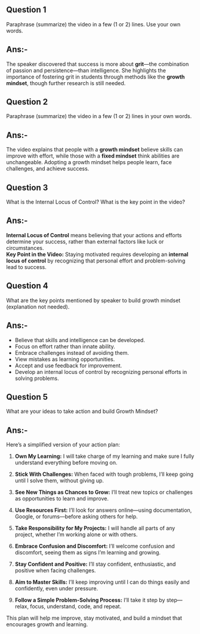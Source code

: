 ## Question 1
Paraphrase (summarize) the video in a few (1 or 2) lines. Use your own words.

## Ans:-
The speaker discovered that success is more about **grit**—the combination of passion and persistence—than intelligence. She highlights the importance of fostering grit in students through methods like the **growth mindset**, though further research is still needed.

## Question 2
Paraphrase (summarize) the video in a few (1 or 2) lines in your own words.

## Ans:-
The video explains that people with a **growth mindset** believe skills can improve with effort, while those with a **fixed mindset** think abilities are unchangeable. Adopting a growth mindset helps people learn, face challenges, and achieve success.

## Question 3
What is the Internal Locus of Control? What is the key point in the video?

## Ans:- 
**Internal Locus of Control** means believing that your actions and efforts determine your success, rather than external factors like luck or circumstances.  
**Key Point in the Video:** Staying motivated requires developing an **internal locus of control** by recognizing that personal effort and problem-solving lead to success.

## Question 4
What are the key points mentioned by speaker to build growth mindset (explanation not needed).

## Ans:-
- Believe that skills and intelligence can be  developed.  
- Focus on effort rather than innate ability.  
- Embrace challenges instead of avoiding them.  
- View mistakes as learning opportunities.  
- Accept and use feedback for improvement.  
- Develop an internal locus of control by recognizing personal efforts in solving problems.

## Question 5
What are your ideas to take action and build Growth Mindset?
## Ans:-
Here’s a simplified version of your action plan:

1. **Own My Learning:** I will take charge of my learning and make sure I fully understand everything before moving on.

2. **Stick With Challenges:** When faced with tough problems, I’ll keep going until I solve them, without giving up.

3. **See New Things as Chances to Grow:** I’ll treat new topics or challenges as opportunities to learn and improve.

4. **Use Resources First:** I’ll look for answers online—using documentation, Google, or forums—before asking others for help.

5. **Take Responsibility for My Projects:** I will handle all parts of any project, whether I’m working alone or with others.

6. **Embrace Confusion and Discomfort:** I’ll welcome confusion and discomfort, seeing them as signs I’m learning and growing.

7. **Stay Confident and Positive:** I’ll stay confident, enthusiastic, and positive when facing challenges.

8. **Aim to Master Skills:** I’ll keep improving until I can do things easily and confidently, even under pressure.

9. **Follow a Simple Problem-Solving Process:** I’ll take it step by step—relax, focus, understand, code, and repeat.

This plan will help me improve, stay motivated, and build a mindset that encourages growth and learning.